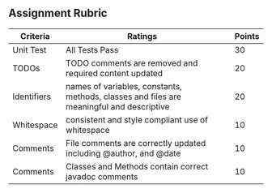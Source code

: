## Assignment Rubric

| Criteria    | Ratings           |           | Points |
|-------------|-------------------|-----------|--------|
| Unit Test   | All Tests Pass    |           |   30   |
| TODOs       | TODO comments are removed and required content updated | | 20 |
| Identifiers | names of variables, constants, methods, classes and files are meaningful and descriptive |  |  20 |
| Whitespace  | consistent and style compliant use of whitespace |  |  10  |
| Comments    | File comments are correctly updated including @author, and @date |  |  10 |
| Comments    | Classes and Methods contain correct javadoc comments | | 10 | 
